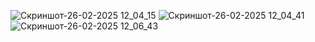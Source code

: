 ![Скриншот-26-02-2025 12_04_15](https://github.com/user-attachments/assets/aa9ead4a-875a-40d4-9c9f-a11f50a04bd0)
![Скриншот-26-02-2025 12_04_41](https://github.com/user-attachments/assets/d07118ef-160a-459a-a9bd-20a01d4522d0)
![Скриншот-26-02-2025 12_06_43](https://github.com/user-attachments/assets/805739fc-869d-4830-b4d2-9068a0588cf1)
